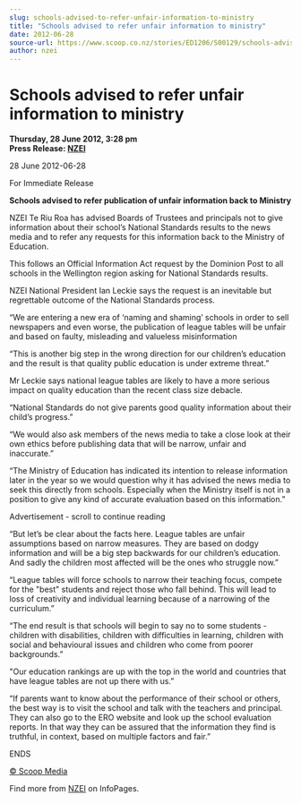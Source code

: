 ```yaml
---
slug: schools-advised-to-refer-unfair-information-to-ministry
title: "Schools advised to refer unfair information to ministry"
date: 2012-06-28
source-url: https://www.scoop.co.nz/stories/ED1206/S00129/schools-advised-to-refer-unfair-information-to-ministry.htm
author: nzei
---
```

Schools advised to refer unfair information to ministry
=======================================================

**Thursday, 28 June 2012, 3:28 pm**  
**Press Release: [NZEI](https://info.scoop.co.nz/NZEI)**

28 June 2012-06-28

For Immediate Release

**Schools advised to refer publication of unfair information back to Ministry**

NZEI Te Riu Roa has advised Boards of Trustees and principals not to give information about their school’s National Standards results to the news media and to refer any requests for this information back to the Ministry of Education.

This follows an Official Information Act request by the Dominion Post to all schools in the Wellington region asking for National Standards results.

NZEI National President Ian Leckie says the request is an inevitable but regrettable outcome of the National Standards process.

“We are entering a new era of ‘naming and shaming’ schools in order to sell newspapers and even worse, the publication of league tables will be unfair and based on faulty, misleading and valueless misinformation

“This is another big step in the wrong direction for our children’s education and the result is that quality public education is under extreme threat.”

Mr Leckie says national league tables are likely to have a more serious impact on quality education than the recent class size debacle.

“National Standards do not give parents good quality information about their child’s progress.”

“We would also ask members of the news media to take a close look at their own ethics before publishing data that will be narrow, unfair and inaccurate.”

“The Ministry of Education has indicated its intention to release information later in the year so we would question why it has advised the news media to seek this directly from schools. Especially when the Ministry itself is not in a position to give any kind of accurate evaluation based on this information.”

Advertisement - scroll to continue reading





“But let’s be clear about the facts here. League tables are unfair assumptions based on narrow measures. They are based on dodgy information and will be a big step backwards for our children’s education. And sadly the children most affected will be the ones who struggle now.”

“League tables will force schools to narrow their teaching focus, compete for the "best" students and reject those who fall behind. This will lead to loss of creativity and individual learning because of a narrowing of the curriculum.”

“The end result is that schools will begin to say no to some students - children with disabilities, children with difficulties in learning, children with social and behavioural issues and children who come from poorer backgrounds.”

"Our education rankings are up with the top in the world and countries that have league tables are not up there with us.”

“If parents want to know about the performance of their school or others, the best way is to visit the school and talk with the teachers and principal. They can also go to the ERO website and look up the school evaluation reports. In that way they can be assured that the information they find is truthful, in context, based on multiple factors and fair.”

ENDS

  

[© Scoop Media](http://www.scoop.co.nz/about/terms.html)

Find more from [NZEI](https://info.scoop.co.nz/NZEI) on InfoPages.